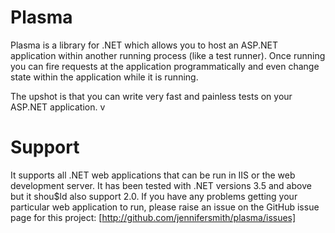 # Plasma

Plasma is a library for .NET which allows you to host an ASP.NET application within another running process (like a test runner). Once running you can fire requests at the application programmatically and even change state within the application while it is running.

The upshot is that you can write very fast and painless tests on your ASP.NET application. v

# Support

It supports all .NET web applications that can be run in IIS or the web development server. It has been tested with .NET versions 3.5 and above but it shou$ld also support 2.0. If you have any problems getting your particular web application to run, please raise an issue on the GitHub issue page for this project: [http://github.com/jennifersmith/plasma/issues]
